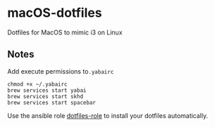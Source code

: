 # macOS-dotfiles
Dotfiles for MacOS to mimic i3 on Linux

## Notes

Add execute permissions to`.yabairc`

```
chmod +x ~/.yabairc
brew services start yabai
brew services start skhd
brew services start spacebar
```

Use the ansible role [dotfiles-role](https://github.com/sergio-munoz/dotfiles/tree/main/dotfiles-role) to install your dotfiles automatically.
